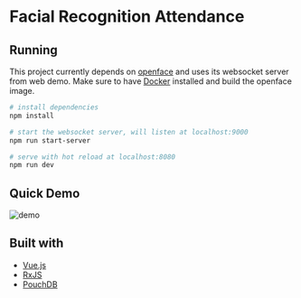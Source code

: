 # Facial Recognition Attendance

## Running

This project currently depends on [openface](https://github.com/cmusatyalab/openface) and uses its websocket server from web demo. Make sure to have [Docker](https://www.docker.com/) installed and build the openface image.

```bash
# install dependencies
npm install

# start the websocket server, will listen at localhost:9000
npm run start-server

# serve with hot reload at localhost:8080
npm run dev
```

## Quick Demo

![demo](/screenshots/demo.gif)

## Built with

* [Vue.js](https://vuejs.org/)
* [RxJS](http://reactivex.io/rxjs/)
* [PouchDB](https://pouchdb.com/)
